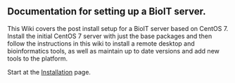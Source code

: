 ## Documentation for setting up a BioIT server.

This Wiki covers the post install setup for a BioIT server based on CentOS 7. Install the initial CentOS 7 server with just the base packages and then follow the instructions in this wiki to install a remote desktop and bioinformatics tools, as well as maintain up to date versions and add new tools to the platform.

Start at the [Installation](https://github.com/shanesturrock/bioit/wiki/Installation) page.